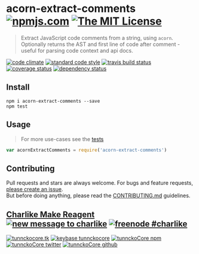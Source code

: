 # acorn-extract-comments [![npmjs.com][npmjs-img]][npmjs-url] [![The MIT License][license-img]][license-url] 

> Extract JavaScript code comments from a string, using `acorn`. Optionally returns the AST and first line of code after comment - useful for parsing code context and api docs.

[![code climate][codeclimate-img]][codeclimate-url] [![standard code style][standard-img]][standard-url] [![travis build status][travis-img]][travis-url] [![coverage status][coveralls-img]][coveralls-url] [![dependency status][david-img]][david-url]


## Install
```
npm i acorn-extract-comments --save
npm test
```


## Usage
> For more use-cases see the [tests](./test.js)

```js
var acornExtractComments = require('acorn-extract-comments')
```


## Contributing

Pull requests and stars are always welcome. For bugs and feature requests, [please create an issue](https://github.com/tunnckoCore/acorn-extract-comments/issues/new).  
But before doing anything, please read the [CONTRIBUTING.md](./CONTRIBUTING.md) guidelines.


## [Charlike Make Reagent](http://j.mp/1stW47C) [![new message to charlike][new-message-img]][new-message-url] [![freenode #charlike][freenode-img]][freenode-url]

[![tunnckocore.tk][author-www-img]][author-www-url] [![keybase tunnckocore][keybase-img]][keybase-url] [![tunnckoCore npm][author-npm-img]][author-npm-url] [![tunnckoCore twitter][author-twitter-img]][author-twitter-url] [![tunnckoCore github][author-github-img]][author-github-url]


[npmjs-url]: https://www.npmjs.com/package/acorn-extract-comments
[npmjs-img]: https://img.shields.io/npm/v/acorn-extract-comments.svg

[license-url]: https://github.com/tunnckoCore/acorn-extract-comments/blob/master/LICENSE.md
[license-img]: https://img.shields.io/badge/license-MIT-blue.svg


[codeclimate-url]: https://codeclimate.com/github/tunnckoCore/acorn-extract-comments
[codeclimate-img]: https://img.shields.io/codeclimate/github/tunnckoCore/acorn-extract-comments.svg

[travis-url]: https://travis-ci.org/tunnckoCore/acorn-extract-comments
[travis-img]: https://img.shields.io/travis/tunnckoCore/acorn-extract-comments.svg

[coveralls-url]: https://coveralls.io/r/tunnckoCore/acorn-extract-comments
[coveralls-img]: https://img.shields.io/coveralls/tunnckoCore/acorn-extract-comments.svg

[david-url]: https://david-dm.org/tunnckoCore/acorn-extract-comments
[david-img]: https://img.shields.io/david/tunnckoCore/acorn-extract-comments.svg

[standard-url]: https://github.com/feross/standard
[standard-img]: https://img.shields.io/badge/code%20style-standard-brightgreen.svg


[author-www-url]: http://www.tunnckocore.tk
[author-www-img]: https://img.shields.io/badge/www-tunnckocore.tk-fe7d37.svg

[keybase-url]: https://keybase.io/tunnckocore
[keybase-img]: https://img.shields.io/badge/keybase-tunnckocore-8a7967.svg

[author-npm-url]: https://www.npmjs.com/~tunnckocore
[author-npm-img]: https://img.shields.io/badge/npm-~tunnckocore-cb3837.svg

[author-twitter-url]: https://twitter.com/tunnckoCore
[author-twitter-img]: https://img.shields.io/badge/twitter-@tunnckoCore-55acee.svg

[author-github-url]: https://github.com/tunnckoCore
[author-github-img]: https://img.shields.io/badge/github-@tunnckoCore-4183c4.svg

[freenode-url]: http://webchat.freenode.net/?channels=charlike
[freenode-img]: https://img.shields.io/badge/freenode-%23charlike-5654a4.svg

[new-message-url]: https://github.com/tunnckoCore/messages
[new-message-img]: https://img.shields.io/badge/send%20me-message-green.svg
